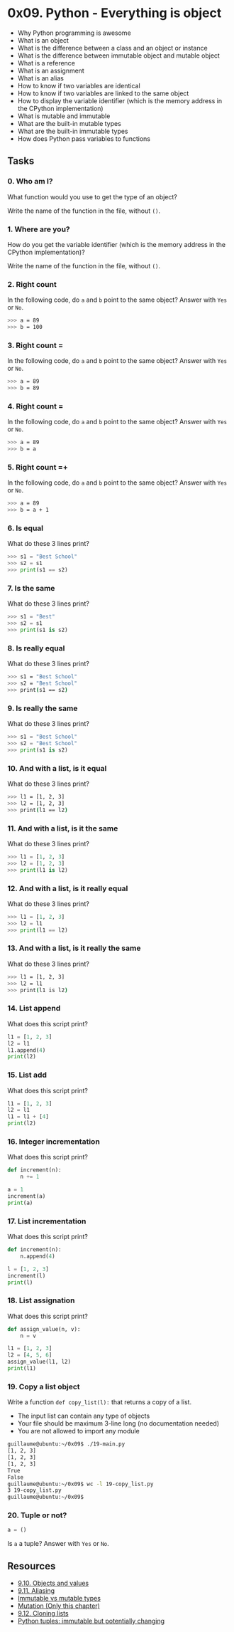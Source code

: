 # 0x09. Python - Everything is object
- Why Python programming is awesome
- What is an object
- What is the difference between a class and an object or instance
- What is the difference between immutable object and mutable object
- What is a reference
- What is an assignment
- What is an alias
- How to know if two variables are identical
- How to know if two variables are linked to the same object
- How to display the variable identifier (which is the memory address in the CPython implementation)
- What is mutable and immutable
- What are the built-in mutable types
- What are the built-in immutable types
- How does Python pass variables to functions

## Tasks
### 0. Who am I?
What function would you use to get the type of an object?

Write the name of the function in the file, without `()`.
### 1. Where are you?
How do you get the variable identifier (which is the memory address in the CPython implementation)?

Write the name of the function in the file, without `()`.
### 2. Right count
In the following code, do `a` and `b` point to the same object? Answer with `Yes` or `No`.
```bash
>>> a = 89
>>> b = 100
```
### 3. Right count =
In the following code, do `a` and `b` point to the same object? Answer with `Yes` or `No`.
```bash
>>> a = 89
>>> b = 89
```
### 4. Right count =
In the following code, do `a` and `b` point to the same object? Answer with `Yes` or `No`.
```bash
>>> a = 89
>>> b = a
```
### 5. Right count =+
In the following code, do `a` and `b` point to the same object? Answer with `Yes` or `No`.
```bash
>>> a = 89
>>> b = a + 1
```
### 6. Is equal
What do these 3 lines print?
```python
>>> s1 = "Best School"
>>> s2 = s1
>>> print(s1 == s2)
```
### 7. Is the same
What do these 3 lines print?
```python
>>> s1 = "Best"
>>> s2 = s1
>>> print(s1 is s2)
```
### 8. Is really equal
What do these 3 lines print?
```bash
>>> s1 = "Best School"
>>> s2 = "Best School"
>>> print(s1 == s2)
```
### 9. Is really the same
What do these 3 lines print?
```python
>>> s1 = "Best School"
>>> s2 = "Best School"
>>> print(s1 is s2)
```
### 10. And with a list, is it equal
What do these 3 lines print?
```bash
>>> l1 = [1, 2, 3]
>>> l2 = [1, 2, 3] 
>>> print(l1 == l2)
```
### 11. And with a list, is it the same
What do these 3 lines print?
```python
>>> l1 = [1, 2, 3]
>>> l2 = [1, 2, 3] 
>>> print(l1 is l2)
```
### 12. And with a list, is it really equal
What do these 3 lines print?
```python
>>> l1 = [1, 2, 3]
>>> l2 = l1
>>> print(l1 == l2)
```
### 13. And with a list, is it really the same
What do these 3 lines print?
```bash
>>> l1 = [1, 2, 3]
>>> l2 = l1
>>> print(l1 is l2)
```
### 14. List append
What does this script print?
```python
l1 = [1, 2, 3]
l2 = l1
l1.append(4)
print(l2)
```
### 15. List add
What does this script print?
```python
l1 = [1, 2, 3]
l2 = l1
l1 = l1 + [4]
print(l2)
```
### 16. Integer incrementation
What does this script print?
```python
def increment(n):
    n += 1

a = 1
increment(a)
print(a)
```
### 17. List incrementation
What does this script print?
```python
def increment(n):
    n.append(4)

l = [1, 2, 3]
increment(l)
print(l)
```
### 18. List assignation
What does this script print?
```python
def assign_value(n, v):
    n = v

l1 = [1, 2, 3]
l2 = [4, 5, 6]
assign_value(l1, l2)
print(l1)
```
### 19. Copy a list object
Write a function `def copy_list(l):` that returns a copy of a list.

- The input list can contain any type of objects
- Your file should be maximum 3-line long (no documentation needed)
- You are not allowed to import any module
```bash
guillaume@ubuntu:~/0x09$ ./19-main.py
[1, 2, 3]
[1, 2, 3]
[1, 2, 3]
True
False
guillaume@ubuntu:~/0x09$ wc -l 19-copy_list.py 
3 19-copy_list.py
guillaume@ubuntu:~/0x09$ 
```
### 20. Tuple or not?
```python
a = ()
```
Is `a` a tuple? Answer with `Yes` or `No`.
###
###
###
###
###
###
###


## Resources
- [9.10. Objects and values](https://www.openbookproject.net/thinkcs/python/english2e/ch09.html#objects-and-values)
- [9.11. Aliasing](https://www.openbookproject.net/thinkcs/python/english2e/ch09.html#aliasing)
- [Immutable vs mutable types](https://stackoverflow.com/questions/8056130/immutable-vs-mutable-types)
- [Mutation (Only this chapter)](https://www.composingprograms.com/pages/24-mutable-data.html)
- [9.12. Cloning lists](https://www.openbookproject.net/thinkcs/python/english2e/ch09.html#cloning-lists)
- [Python tuples: immutable but potentially changing](http://radar.oreilly.com/2014/10/python-tuples-immutable-but-potentially-changing.html)

